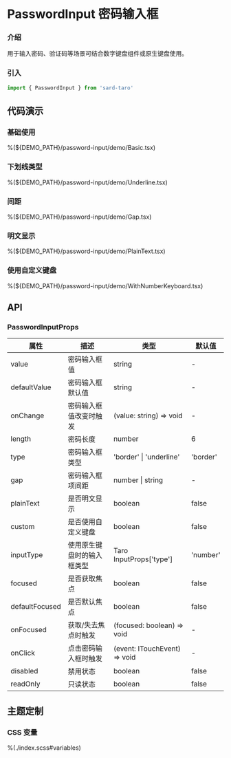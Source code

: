 # PasswordInput 密码输入框

### 介绍

用于输入密码、验证码等场景可结合数字键盘组件或原生键盘使用。

### 引入

```js
import { PasswordInput } from 'sard-taro'
```

## 代码演示

### 基础使用

%(${DEMO_PATH}/password-input/demo/Basic.tsx)

### 下划线类型

%(${DEMO_PATH}/password-input/demo/Underline.tsx)

### 间距

%(${DEMO_PATH}/password-input/demo/Gap.tsx)

### 明文显示

%(${DEMO_PATH}/password-input/demo/PlainText.tsx)

### 使用自定义键盘

%(${DEMO_PATH}/password-input/demo/WithNumberKeyboard.tsx)

## API

### PasswordInputProps

| 属性           | 描述                       | 类型                         | 默认值   |
| -------------- | -------------------------- | ---------------------------- | -------- |
| value          | 密码输入框值               | string                       | -        |
| defaultValue   | 密码输入框默认值           | string                       | -        |
| onChange       | 密码输入框值改变时触发     | (value: string) => void      | -        |
| length         | 密码长度                   | number                       | 6        |
| type           | 密码输入框类型             | 'border' \| 'underline'      | 'border' |
| gap            | 密码输入框项间距           | number \| string             | -        |
| plainText      | 是否明文显示               | boolean                      | false    |
| custom         | 是否使用自定义键盘         | boolean                      | false    |
| inputType      | 使用原生键盘时的输入框类型 | Taro InputProps['type']      | 'number' |
| focused        | 是否获取焦点               | boolean                      | false    |
| defaultFocused | 是否默认焦点               | boolean                      | false    |
| onFocused      | 获取/失去焦点时触发        | (focused: boolean) => void   | -        |
| onClick        | 点击密码输入框时触发       | (event: ITouchEvent) => void | -        |
| disabled       | 禁用状态                   | boolean                      | false    |
| readOnly       | 只读状态                   | boolean                      | false    |

## 主题定制

### CSS 变量

%(./index.scss#variables)
